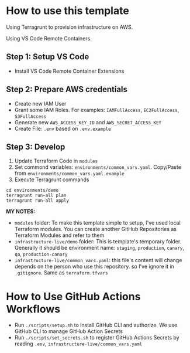 # How to use this template

Using Terragrunt to provision infrastructure on AWS.

Using VS Code Remote Containers.

## Step 1: Setup VS Code

- Install VS Code Remote Container Extensions

## Step 2: Prepare AWS credentials

- Create new IAM User
- Grant some IAM Roles. For examples: `IAMFullAccess`, `EC2FullAccess`, `S3FullAccess`
- Generate new `AWS_ACCESS_KEY_ID` and `AWS_SECRET_ACCESS_KEY`
- Create File: `.env` based on `.env.example`

## Step 3: Develop

1. Update Terraform Code in `modules`
2. Set commond variables: `environments/common_vars.yaml`. Copy/Paste from `environments/common_vars.yaml.example`
3. Execute Terragrunt commands

```
cd environments/demo
terragrunt run-all plan
terragrunt run-all apply
```

**MY NOTES:**

- `modules` folder: To make this template simple to setup, I've used local Terraform modules. You can create another GitHub Repositories as Terraform Modules and refer to them
- `infrastructure-live/demo` folder: This is template's temporary folder. Generally it should be environment name: `staging`, `production`, `canary`, `qa`, `production-canary`
- `infrastructure-live/common_vars.yaml`: this file's content will change depends on the person who use this repository. so I've ignore it in `.gitignore`. Same as `terraform.tfvars`

# How to Use GitHub Actions Workflows

- Run `./scripts/setup.sh` to install GitHub CLI and authorize. We use GitHub CLI to manage GitHub Action Secrets
- Run `./scripts/set_secrets.sh` to register GitHub Actions Secrets by reading `.env`, `infrastructure-live/common_vars.yaml`
